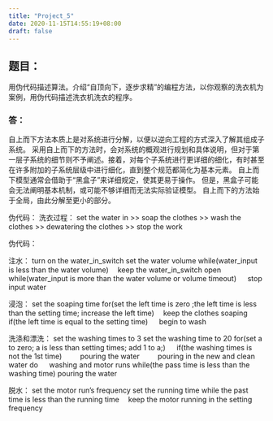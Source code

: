 ```yaml
---
title: "Project_5"
date: 2020-11-15T14:55:19+08:00
draft: false
---
```



## 题目：
用伪代码描述算法。介绍“自顶向下，逐步求精”的编程方法，以你观察的洗衣机为案例，用伪代码描述洗衣机洗衣的程序。

### 答：
自上而下方法本质上是对系统进行分解，以便以逆向工程的方式深入了解其组成子系统。 采用自上而下的方法时，会对系统的概观进行规划和具体说明，但对于第一层子系统的细节则不予阐述。接着，对每个子系统进行更详细的细化，有时甚至在许多附加的子系统层级中进行细化，直到整个规范都简化为基本元素。 自上而下模型通常会借助于“黑盒子”来详细规定，使其更易于操作。 但是，黑盒子可能会无法阐明基本机制，或可能不够详细而无法实际验证模型。 自上而下的方法始于全局，由此分解至更小的部分。

伪代码：
洗衣过程：
set the water in >> soap the clothes >> wash the clothes >> dewatering the clothes >> stop the work

伪代码：

注水：
turn on the water_in_switch
set the water volume
while(water_input is less than the water volume)
 keep the water_in_switch open
while(water_input is more than the water volume or volume timeout)
  stop input water

浸泡：
set the soaping time
for(set the left time is zero ;the left time is less than the setting time; increase the left time)
 keep the clothes soaping
if(the left time is equal to the setting time)
  begin to wash

洗涤和漂洗：
set the washing times to 3
set the washing time to 20
for(set a to zero; a is less than setting times; add 1 to a;)
  if(the washing times is not the 1st time)
   pouring the water
   pouring in the new and clean water
do
  washing and motor runs
while(the pass time is less than the washing time)
pouring the water

脱水：
set the motor run’s frequency
set the running time
while the past time is less than the running time
 keep the motor running in the setting frequency

